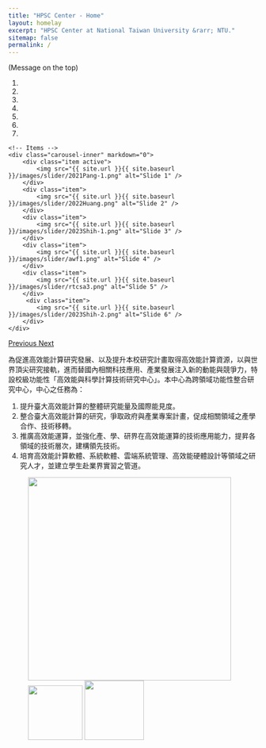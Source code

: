 ```yaml
---
title: "HPSC Center - Home"
layout: homelay
excerpt: "HPSC Center at National Taiwan University &rarr; NTU."
sitemap: false
permalink: /
---
```


(Message on the top)

<div markdown="0" id="carousel" class="carousel slide" data-ride="carousel" data-interval="4000" data-pause="hover" >
    <!-- Menu -->
    <ol class="carousel-indicators">
        <li data-target="#carousel" data-slide-to="0" class="active"></li>
        <li data-target="#carousel" data-slide-to="1"></li>
        <li data-target="#carousel" data-slide-to="2"></li>
        <li data-target="#carousel" data-slide-to="3"></li>
        <li data-target="#carousel" data-slide-to="4"></li>
        <li data-target="#carousel" data-slide-to="5"></li>
        <li data-target="#carousel" data-slide-to="6"></li>
    </ol>

    <!-- Items -->
    <div class="carousel-inner" markdown="0">
        <div class="item active">
            <img src="{{ site.url }}{{ site.baseurl }}/images/slider/2021Pang-1.png" alt="Slide 1" />
        </div>
        <div class="item">
            <img src="{{ site.url }}{{ site.baseurl }}/images/slider/2022Huang.png" alt="Slide 2" />
        </div>
        <div class="item">
            <img src="{{ site.url }}{{ site.baseurl }}/images/slider/2023Shih-1.png" alt="Slide 3" />
        </div>
        <div class="item">
            <img src="{{ site.url }}{{ site.baseurl }}/images/slider/awf1.png" alt="Slide 4" />
        </div>
        <div class="item">
            <img src="{{ site.url }}{{ site.baseurl }}/images/slider/rtcsa3.png" alt="Slide 5" />
        </div>       
         <div class="item">
            <img src="{{ site.url }}{{ site.baseurl }}/images/slider/2023Shih-2.png" alt="Slide 6" />
        </div>
    </div>
  <a class="left carousel-control" href="#carousel" role="button" data-slide="prev">
    <span class="glyphicon glyphicon-chevron-left" aria-hidden="true"></span>
    <span class="sr-only">Previous</span>
  </a>
  <a class="right carousel-control" href="#carousel" role="button" data-slide="next">
    <span class="glyphicon glyphicon-chevron-right" aria-hidden="true"></span>
    <span class="sr-only">Next</span>
  </a>
</div>

為促進高效能計算研究發展、以及提升本校研究計畫取得高效能計算資源，以與世界頂尖研究接軌，進而替國內相關科技應用、產業發展注入新的動能與競爭力，特設校級功能性「高效能與科學計算技術研究中心」。本中心為跨領域功能性整合研究中心，中心之任務為：

<ol>
 <li> 提升臺大高效能計算的整體研究能量及國際能見度。 </li>
 <li> 整合臺大高效能計算的研究，爭取政府與產業專案計畫，促成相關領域之產學合作、技術移轉。</li>
 <li> 推廣高效能運算，並強化產、學、研界在高效能運算的技術應用能力，提昇各領域的技術層次，建構領先技術。</li>
 <li> 培育高效能計算軟體、系統軟體、雲端系統管理、高效能硬體設計等領域之研究人才，並建立學生赴業界實習之管道。</li>
</ol>

<figure class="fourth">
  <img src="{{ site.url }}{{ site.baseurl }}/images/logopic/nstc_logo.png" style="width: 410px">
  <img src="{{ site.url }}{{ site.baseurl }}/images/logopic/ntu_logos.png" style="width: 110px">
  <img src="{{ site.url }}{{ site.baseurl }}/images/logopic/HPSC.png" style="width: 120px">
</figure>
